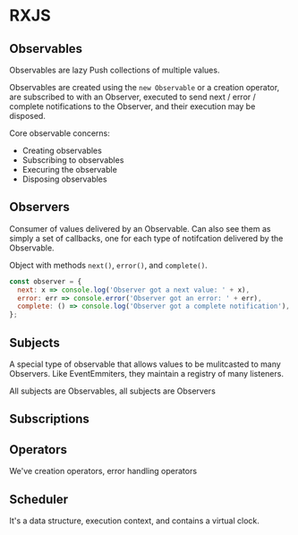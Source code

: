 # RXJS

## Observables

Observables are lazy Push collections of multiple values. 

Observables are created using the `new Observable` or a creation operator, are subscribed to with an Observer, executed to send next / error / complete notifications to the Observer, and their execution may be disposed.

Core observable concerns:
  - Creating observables
  - Subscribing to observables
  - Execuring the observable
  - Disposing observables

## Observers

Consumer of values delivered by an Observable.
Can also see them as simply a set of callbacks, one for each type of 
notifcation delivered by the Observable.

Object with methods `next()`, `error()`, and `complete()`.

```javascript
const observer = {
  next: x => console.log('Observer got a next value: ' + x),
  error: err => console.error('Observer got an error: ' + err),
  complete: () => console.log('Observer got a complete notification'),
};
```

## Subjects

A special type of observable that allows values to be mulitcasted to many Observers.
Like EventEmmiters, they maintain a registry of many listeners.

All subjects are Observables, all subjects are Observers

## Subscriptions

## Operators

We've creation operators, error handling operators

## Scheduler

It's a data structure, execution context, and contains a virtual clock.
